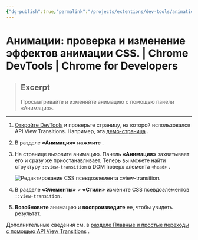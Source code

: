 ```yaml
---
{"dg-publish":true,"permalink":"/projects/extentions/dev-tools/animations-debugging-css-effects/"}
---
```



# Анимации: проверка и изменение эффектов анимации CSS.  |  Chrome DevTools  |  Chrome for Developers

> ## Excerpt
> Просматривайте и изменяйте анимацию с помощью панели «Анимация».

---

1.  [Откройте DevTools](https://developer.chrome.com/docs/devtools/open?hl=ru) и проверьте страницу, на которой использовался API View Transitions. Например, эта [демо-страница](https://simple-set-demos.glitch.me/) .
2.  В разделе **«Анимация»** **нажмите** .
3.  На странице вызовите анимацию. Панель **«Анимация»** захватывает его и сразу же приостанавливает. Теперь вы можете найти структуру `::view-transition` в DOM поверх элемента `<head>` .
    
    ![Редактирование CSS псевдоэлемента ::view-transition.](https://developer.chrome.com/static/docs/devtools/css/animations/image/view-transition-edit.png?hl=ru)
    
4.  В разделе **«Элементы»** > **«Стили»** измените CSS псевдоэлементов `::view-transition` .
    
5.  **Возобновите** анимацию и **воспроизведите** ее, чтобы увидеть результат.
    

Дополнительные сведения см. в [разделе Плавные и простые переходы с помощью API View Transitions](https://developer.chrome.com/docs/web-platform/view-transitions?hl=ru) . 